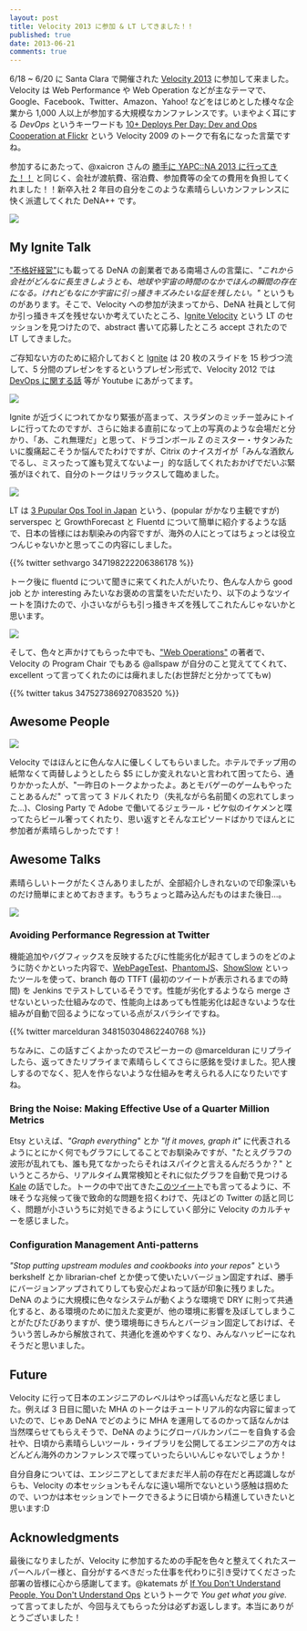 ```yaml
---
layout: post
title: Velocity 2013 に参加 & LT してきました！！
published: true
date: 2013-06-21
comments: true
---
```


6/18 ~ 6/20 に Santa Clara で開催された [Velocity 2013](http://velocityconf.com/velocity2013/) に参加して来ました。Velocity は Web Performance や Web Operation などが主なテーマで、Google、Facebook、Twitter、Amazon、Yahoo! などをはじめとした様々な企業から 1,000 人以上が参加する大規模なカンファレンスです。いまやよく耳にする *DevOps* というキーワードも [10+ Deploys Per Day: Dev and Ops Cooperation at Flickr](http://www.youtube.com/watch?v=LdOe18KhtT4) という Velocity 2009 のトークで有名になった言葉ですね。

参加するにあたって、@xaicron さんの [勝手に YAPC::NA 2013 に行ってきた！！](http://blog.livedoor.jp/xaicron/archives/54515196.html) と同じく、会社が渡航費、宿泊費、参加費等の全ての費用を負担してくれました！！新卒入社 2 年目の自分をこのような素晴らしいカンファレンスに快く派遣してくれた DeNA++ です。

<img src="http://farm6.staticflickr.com/5448/9083213242_27feaaaca5_z.jpg">

## My Ignite Talk

["不格好経営"](http://www.amazon.co.jp/exec/obidos/ASIN/4532318955/takus-22/ref=nosim)にも載ってる DeNA の創業者である南場さんの言葉に、*"これから会社がどんなに長生きしようとも、地球や宇宙の時間のなかでほんの瞬間の存在になる。けれどもなにか宇宙に引っ掻きキズみたいな証を残したい。"* というものがあります。そこで、Velocity への参加が決まってから、DeNA 社員として何か引っ掻きキズを残せないか考えていたところ、[Ignite Velocity](http://velocityconf.com/velocity2013/public/schedule/detail/29483) という LT のセッションを見つけたので、abstract 書いて応募したところ accept されたので LT してきました。

ご存知ない方のために紹介しておくと [Ignite](http://igniteshow.com/) は 20 枚のスライドを 15 秒づつ流して、5 分間のプレゼンをするというプレゼン形式で、Velocity 2012 では [DevOps に関する話](http://www.youtube.com/watch?v=Xfu47E5MkJo) 等が Youtube にあがってます。

<img src="http://l6.yimg.com/so/7374/9089461762_ef95b9fcf7_z.jpg">

Ignite が近づくにつれてかなり緊張が高まって、スラダンのミッチー並みにトイレに行ってたのですが、さらに始まる直前になって上の写真のような会場だと分かり、「あ、これ無理だ」と思って、ドラゴンボール Z のミスター・サタンみたいに腹痛起こそうか悩んでたわけですが、Citrix のナイスガイが「みんな酒飲んでるし、ミスったって誰も覚えてないよー」的な話してくれたおかげでだいぶ緊張がほぐれて、自分のトークはリラックスして臨めました。

<img src="http://farm4.staticflickr.com/3753/9081016555_9dfbd912a2_z.jpg">

LT は [3 Pupular Ops Tool in Japan](https://speakerdeck.com/takus/3-popular-ops-tools-in-japan) という、(popular がかなり主観ですが) serverspec と GrowthForecast と Fluentd について簡単に紹介するような話で、日本の皆様にはお馴染みの内容ですが、海外の人にとってはちょっとは役立つんじゃないかと思ってこの内容にしました。

{{% twitter sethvargo 347198222206386178 %}}

トーク後に fluentd について聞きに来てくれた人がいたり、色んな人から good job とか interesting みたいなお褒めの言葉をいただいたり、以下のようなツイートを頂けたので、小さいながらも引っ掻きキズを残してこれたんじゃないかと思います。

<img src="http://farm3.staticflickr.com/2856/9089460246_e0477f5467_z.jpg">

そして、色々と声かけてもらった中でも、["Web Operations"](http://www.amazon.co.jp/exec/obidos/ASIN/4873114934/takus-22/ref=nosim) の著者で、Velocity の Program Chair でもある @allspaw が自分のこと覚えててくれて、excellent って言ってくれたのには痺れました(お世辞だと分かっててもw)

{{% twitter takus 347527386927083520 %}}

## Awesome People

<img src="http://farm8.staticflickr.com/7406/9081005095_6f9e32e1e8_z.jpg">

Velocity ではほんとに色んな人に優しくしてもらいました。ホテルでチップ用の紙幣なくて両替しようとしたら $5 にしか変えれないと言われて困ってたら、通りかかった人が、"一昨日のトークよかったよ。あとモバゲーのゲームもやったことあるんだ" って言って 3 ドルくれたり（失礼ながら名前聞くの忘れてしまった...)、Closing Party で Adobe で働いてるジェラール・ピケ似のイケメンと喋ってたらビール奢ってくれたり、思い返すとそんなエピソードばかりでほんとに参加者が素晴らしかったです！

## Awesome Talks

素晴らしいトークがたくさんありましたが、全部紹介しきれないので印象深いものだけ簡単にまとめておきます。もうちょっと踏み込んだものはまた後日...。

<img src="http://farm6.staticflickr.com/5527/9087254909_301923410e_z.jpg">

### Avoiding Performance Regression at Twitter

機能追加やバグフィックスを反映するたびに性能劣化が起きてしまうのをどのように防ぐかといった内容で、[WebPageTest](http://webpagetest.org)、[PhantomJS](http://phantomjs.org)、[ShowSlow](http://showslow.com) といったツールを使って、branch 毎の TTFT (最初のツイートが表示されるまでの時間) を Jenkins でテストしているそうです。性能が劣化するようなら merge させないといった仕組みなので、性能向上はあっても性能劣化は起きないような仕組みが自動で回るようになっている点がスバラシイですね。

{{% twitter marcelduran 348150304862240768 %}}

ちなみに、この話すごくよかったのでスピーカーの @marcelduran にリプライしたら、返ってきたリプライまで素晴らしくてさらに感銘を受けました。犯人捜しするのでなく、犯人を作らないような仕組みを考えられる人になりたいですね。

### Bring the Noise: Making Effective Use of a Quarter Million Metrics

Etsy といえば、*"Graph everything"* とか *"If it moves, graph it"* に代表されるようにとにかく何でもグラフにしてることでお馴染みですが、"たとえグラフの波形が乱れても、誰も見てなかったらそれはスパイクと言えるんだろうか？" というところから、リアルタイム異常検知とそれに似たグラフを自動で見つける [Kale](http://codeascraft.com/2013/06/11/introducing-kale/) の話でした。トークの中で出てきた[このツイート](https://twitter.com/DEVOPS_BORAT/status/281242898165538818)でも言ってるように、不味そうな兆候って後で致命的な問題を招くわけで、先ほどの Twitter の話と同じく、問題が小さいうちに対処できるようにしていく部分に Velocity のカルチャーを感じました。

### Configuration Management Anti-patterns

*"Stop putting upstream modules and cookbooks into your repos"* という berkshelf とか librarian-chef とか使って使いたいバージョン固定すれば、勝手にバージョンアップされてりしても安心だよねって話が印象に残りました。DeNA のように大規模に色々なシステムが動くような環境で DRY に則って共通化すると、ある環境のために加えた変更が、他の環境に影響を及ぼしてしまうことがたびたびありますが、使う環境毎にきちんとバージョン固定しておけば、そういう苦しみから解放されて、共通化を進めやすくなり、みんなハッピーになれそうだと思いました。

## Future  

Velocity に行って日本のエンジニアのレベルはやっぱ高いんだなと感じました。例えば 3 日目に聞いた MHA のトークはチュートリアル的な内容に留まっていたので、じゃあ DeNA でどのように MHA を運用してるのかって話なんかは当然喋らせてもらえそうで、DeNA のようにグローバルカンパニーを自負する会社や、日頃から素晴らしいツール・ライブラリを公開してるエンジニアの方々はどんどん海外のカンファレンスで喋っていったらいいんじゃないでしょうか！

自分自身については、エンジニアとしてまだまだ半人前の存在だと再認識しながらも、Velocity の本セッションもそんなに遠い場所でないという感触は掴めたので、いつかは本セッションでトークできるように日頃から精進していきたいと思います:D

## Acknowledgments

最後になりましたが、Velocity に参加するための手配を色々と整えてくれたスーパーヘルパー様と、自分がするべきだった仕事を代わりに引き受けてくださった部署の皆様に心から感謝してます。@katemats が [If You Don't Understand People, You Don't Understand Ops](http://www.youtube.com/watch?v=RGFGdFS_3Cc) というトークで *You get what you give.* って言ってましたが、今回与えてもらった分は必ずお返しします。本当にありがとうございました！
